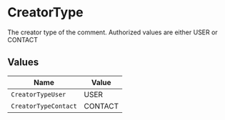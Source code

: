 # CreatorType

The creator type of the comment. Authorized values are either USER or CONTACT


## Values

| Name                 | Value                |
| -------------------- | -------------------- |
| `CreatorTypeUser`    | USER                 |
| `CreatorTypeContact` | CONTACT              |
